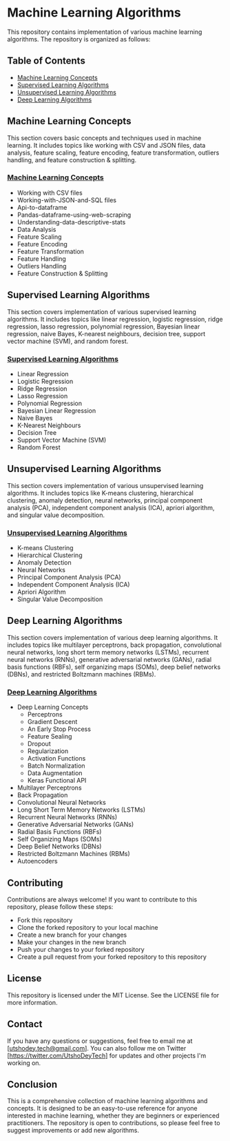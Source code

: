 # Machine Learning Algorithms

This repository contains implementation of various machine learning algorithms. The repository is organized as follows:

## Table of Contents
- [Machine Learning Concepts](#machine-learning-concepts)
- [Supervised Learning Algorithms](#supervised-learning-algorithms)
- [Unsupervised Learning Algorithms](#unsupervised-learning-algorithms)
- [Deep Learning Algorithms](#deep-learning-algorithms)

## Machine Learning Concepts

This section covers basic concepts and techniques used in machine learning. It includes topics like working with CSV and JSON files, data analysis, feature scaling, feature encoding, feature transformation, outliers handling, and feature construction & splitting.

### [Machine Learning Concepts](https://github.com/UtshoDeyTech/Machine-Learning-Algorithms/tree/main/00.%20Machine%20Learning%20Concepts)
  - Working with CSV files
  - Working-with-JSON-and-SQL files
  - Api-to-dataframe
  - Pandas-dataframe-using-web-scraping
  - Understanding-data-descriptive-stats
  - Data Analysis
  - Feature Scaling
  - Feature Encoding
  - Feature Transformation
  - Feature Handling
  - Outliers Handling
  - Feature Construction & Splitting

## Supervised Learning Algorithms

This section covers implementation of various supervised learning algorithms. It includes topics like linear regression, logistic regression, ridge regression, lasso regression, polynomial regression, Bayesian linear regression, naive Bayes, K-nearest neighbours, decision tree, support vector machine (SVM), and random forest.

### [Supervised Learning Algorithms](https://github.com/UtshoDeyTech/Machine-Learning-Algorithms/tree/main/Supervised%20Learning%20Algorithms)
  - Linear Regression
  - Logistic Regression
  - Ridge Regression
  - Lasso Regression
  - Polynomial Regression
  - Bayesian Linear Regression
  - Naive Bayes
  - K-Nearest Neighbours
  - Decision Tree
  - Support Vector Machine (SVM)
  - Random Forest

## Unsupervised Learning Algorithms

This section covers implementation of various unsupervised learning algorithms. It includes topics like K-means clustering, hierarchical clustering, anomaly detection, neural networks, principal component analysis (PCA), independent component analysis (ICA), apriori algorithm, and singular value decomposition.

### [Unsupervised Learning Algorithms](https://github.com/UtshoDeyTech/Machine-Learning-Algorithms/tree/main/Unsupervised%20Learning%20Algorithms)
  - K-means Clustering
  - Hierarchical Clustering
  - Anomaly Detection
  - Neural Networks
  - Principal Component Analysis (PCA)
  - Independent Component Analysis (ICA)
  - Apriori Algorithm
  - Singular Value Decomposition

## Deep Learning Algorithms

This section covers implementation of various deep learning algorithms. It includes topics like multilayer perceptrons, back propagation, convolutional neural networks, long short term memory networks (LSTMs), recurrent neural networks (RNNs), generative adversarial networks (GANs), radial basis functions (RBFs), self organizing maps (SOMs), deep belief networks (DBNs), and restricted Boltzmann machines (RBMs).

### [Deep Learning Algorithms](https://github.com/UtshoDeyTech/Machine-Learning-Algorithms/tree/main/03.%20Deep%20Learning%20Algorithms/00.%20Deep%20Learning%20Concepts)
  - Deep Learning Concepts
      - Perceptrons
      - Gradient Descent
      - An Early Stop Process
      - Feature Sealing
      - Dropout
      - Regularization
      - Activation Functions
      - Batch Normalization
      - Data Augmentation
      - Keras Functional API
  - Multilayer Perceptrons
  - Back Propagation
  - Convolutional Neural Networks
  - Long Short Term Memory Networks (LSTMs)
  - Recurrent Neural Networks (RNNs)
  - Generative Adversarial Networks (GANs)
  - Radial Basis Functions (RBFs)
  - Self Organizing Maps (SOMs)
  - Deep Belief Networks (DBNs)
  - Restricted Boltzmann Machines (RBMs)
  - Autoencoders

## Contributing
Contributions are always welcome! If you want to contribute to this repository, please follow these steps:

- Fork this repository
- Clone the forked repository to your local machine
- Create a new branch for your changes
- Make your changes in the new branch
- Push your changes to your forked repository
- Create a pull request from your forked repository to this repository

## License
This repository is licensed under the MIT License. See the LICENSE file for more information.

## Contact
If you have any questions or suggestions, feel free to email me at [utshodey.tech@gmail.com]. You can also follow me on Twitter [https://twitter.com/UtshoDeyTech] for updates and other projects I'm working on.

## Conclusion
This is a comprehensive collection of machine learning algorithms and concepts. It is designed to be an easy-to-use reference for anyone interested in machine learning, whether they are beginners or experienced practitioners. The repository is open to contributions, so please feel free to suggest improvements or add new algorithms.

